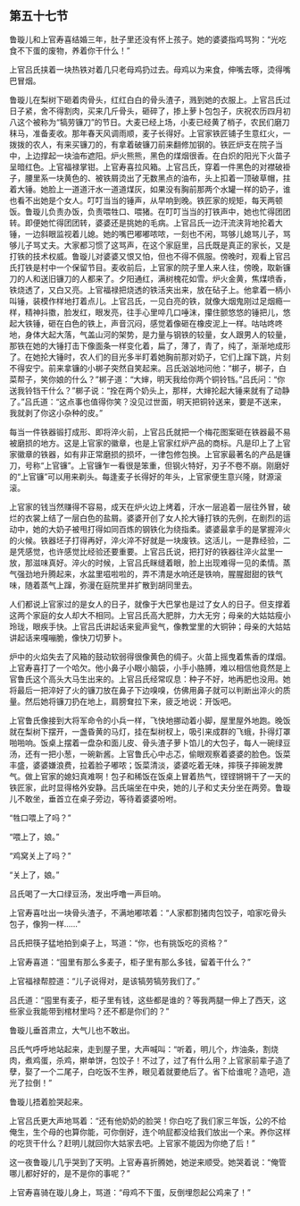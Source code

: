    

## 第五十七节

鲁璇儿和上官寿喜结婚三年，肚子里还没有怀上孩子。她的婆婆指鸡骂狗：“光吃食不下蛋的废物，养着你干什么！”

上官吕氏挟着一块热铁对着几只老母鸡扔过去。母鸡以为来食，伸嘴去啄，烫得嘴巴冒烟。

鲁璇儿在梨树下砸着肉骨头，红红白白的骨头渣子，溅到她的衣服上。上官吕氏过日子紧，舍不得割肉，买来几斤骨头，砸碎了，掺上萝卜包包子，庆祝农历四月初八这个被称为“犒劳镰刀”的节日。大麦已经上场，小麦已经黄了梢子，农民们磨刀秣马，准备麦收。那年春天风调雨顺，麦子长得好。上官家铁匠铺子生意红火，一拨拨的农人，有来买镰刀的，有拿着破镰刀前来翻修加钢的。铁匠炉支在院子当中，上边撑起一块油布遮阳。炉火熊熊，黑色的煤烟很香。在白炽的阳光下火苗子呈暗红色。上官福禄掌钳。上官寿喜拉风箱。上官吕氏，穿着一件黑色的对襟破褂子，腰里系一块黄色的、被铁屑烫出了无数黑点的油布，头上扣着一顶破草帽，拄着大锤。她脸上一道道汗水一道道煤灰，如果没有胸前那两个水罐一样的奶子，谁也看不出她是个女人。叮叮当当的锤声，从早响到晚。铁匠家的规矩，每天两顿饭。鲁璇儿负责办饭，负责喂牲口、喂猪。在叮叮当当的打铁声中，她也忙得团团转。即便她忙得团团转，婆婆还是挑她的毛病。上官吕氏一边汗流浃背地抡着大锤，一边斜眼监视着儿媳。她的嘴巴嘟嘟哝哝，一刻也不闲，骂够儿媳骂儿子，骂够儿子骂丈夫。大家都习惯了这骂声，在这个家庭里，吕氏既是真正的家长，又是打铁的技术权威。鲁璇儿对婆婆又恨又怕，但也不得不佩服。傍晚时，观看上官吕氏打铁是村中一个保留节目。麦收前后，上官家的院子里人来人往，傍晚，取新镰刀的人和送旧镰刀的人都来了。夕阳通红，满树槐花如雪。炉火金黄，焦煤喷香，铁烧透了，又白又亮。上官福禄把烧透的铁活夹出来，放在砧子上。他拿着一柄小叫锤，装模作样地打着点儿。上官吕氏，一见白亮的铁，就像大烟鬼刚过足烟瘾一样，精神抖擞，脸发红，眼发亮，往手心里啐几口唾沫，攥住颤悠悠的锤把儿，悠起大铁锤，砸在白色的铁上，声音沉闷，感觉着像砸在橡皮泥上一样。咕咕咚咚地，身体大起大落，气盖山河的架势，是力量与钢铁的较量，女人跟男人的较量，那铁在她的大锤打击下像面条一样变化着，扁了，薄了，青了，纯了，渐渐地成形了。在她抡大锤时，农人们的目光多半盯着她胸前那对奶子，它们上蹿下跳，片刻不得安宁。前来拿镰的小梆子突然自笑起来。吕氏汹汹地问他：“梆子，梆子，白菜帮子，笑你娘的什么？”梆子道：“大婶，明天我给你两个铜铃铛。”吕氏问：“你送我铃铛干什么？”梆子说：“拴在两个奶头上，那样，大婶抡起大锤来就有了动静了。”吕氏道：“这点事也值得你笑？没见过世面，明天把铜铃送来，要是不送来，我就剥了你这小杂种的皮。”

每当一件铁器锻打成形、即将淬火前，上官吕氏就把一个梅花图案砸在铁器最不易被磨损的地方。这是上官家的徽章，也是上官家红炉产品的商标。凡是印上了上官家徽章的铁器，如有非正常磨损的损坏，一律包修包换。上官家最著名的产品是镰刀，号称“上官镰”。上官镰乍一看很是笨重，但钢火特好，刃子不卷不崩。刚磨好的“上官镰”可以用来剃头。每逢麦子长得好的年头，上官家便生意兴隆，财源滚滚。

上官家的钱当然赚得不容易，成天在炉火边上烤着，汗水一层追着一层往外冒，破烂的衣裳上结了一层白色的盐屑。婆婆开创了女人抡大锤打铁的先例，在剧烈的运动中，她的大奶子被甩打得如同百炼的钢铁化为绕指柔。婆婆最拿手的是掌握淬火的火候。铁器坯子打得再好，淬火淬不好就是一块废铁。这活儿，一是靠经验，二是凭感觉，也许感觉比经验还要重要。上官吕氏说，把打好的铁器往淬火盆里一放，那滋味真好。淬火的时候，上官吕氏眯缝着眼，脸上出现难得一见的柔情。蒸气强劲地升腾起来，水盆里嗞啦啦的，弄不清是水响还是铁响，腥腥甜甜的铁气味，随着蒸气上蹿，弥漫在庭院里并扩散到胡同里去。

人们都说上官家过的是女人的日子，就像于大巴掌也是过了女人的日子。但支撑着这两个家庭的女人却大不相同。上官吕氏高大肥胖，力大无穷；母亲的大姑姑瘦小玲珑，眼疾手快。上官吕氏讲起话来瓮声瓮气，像教堂里的大铜钟；母亲的大姑姑讲起话来嘎嘣脆，像快刀切萝卜。

炉中的火焰失去了风箱的鼓动软弱得很像黄色的绸子。火苗上摇曳着焦香的煤烟。上官寿喜打了一个哈欠。他小鼻子小眼小脑袋，小手小胳膊，难以相信他竟然是上官鲁氏这个高头大马生出来的。上官吕氏经常叹息：种子不好，地再肥也没用。她将最后一把淬好了火的镰刀放在鼻子下边嗅嗅，仿佛用鼻子就可以判断出淬火的质量。然后她将镰刀扔在地上，肩膀耷拉下来，疲乏地说：开饭吧。

上官鲁氏像接到大将军命令的小兵一样，飞快地挪动着小脚，屋里屋外地跑。晚饭就在梨树下摆开，一盏昏黄的马灯，挂在梨树杈上，吸引来成群的飞蛾，扑得灯罩啪啪响。饭桌上摆着一盘杂和面儿皮、骨头渣子萝卜馅儿的大包子，每人一碗绿豆汤，还有一把小葱，一碗新酱。上官鲁氏心中忐忑，偷眼观察着婆婆的脸色。饭菜丰盛，婆婆嫌浪费，拉着脸子嘟哝；饭菜清淡，婆婆吃着无味，摔筷子摔碗发脾气。做上官家的媳妇真难啊！包子和稀饭在饭桌上冒着热气，铿铿锵锵干了一天的铁匠家，此时显得格外安静。吕氏端坐在中央，她的儿子和丈夫分坐在两旁。鲁璇儿不敢坐，垂首立在桌子旁边，等待着婆婆吩咐。

“牲口喂上了吗？”

“喂上了，娘。”

“鸡窝关上了吗？”

“关上了，娘。”

吕氏喝了一大口绿豆汤，发出呼噜一声巨响。

上官寿喜吐出一块骨头渣子，不满地嘟哝着：“人家都割猪肉包饺子，咱家吃骨头包子，像狗一样……”

吕氏把筷子猛地拍到桌子上，骂道：“你，也有挑饭吃的资格？”

上官寿喜道：“囤里有那么多麦子，柜子里有那么多钱，留着干什么？”

上官福禄帮腔道：“儿子说得对，是该犒劳犒劳我们了。”

吕氏道：“囤里有麦子，柜子里有钱，这些都是谁的？等我两腿一伸上了西天，这些家业我能带到棺材里吗？还不都是你们的？”

鲁璇儿垂首肃立，大气儿也不敢出。

吕氏气呼呼地站起来，走到屋子里，大声喊叫：“听着，明儿个，炸油条，割烧肉，煮鸡蛋，杀鸡，擀单饼，包饺子！不过了，过了有什么用？上官家前辈子造了孽，娶了一个二尾子，白吃饭不生养，眼见着就要绝后了。省下给谁呢？造吧，造光了拉倒！”

鲁璇儿捂着脸哭起来。

上官吕氏更大声地骂着：“还有他奶奶的脸哭！你白吃了我们家三年饭，公的不给俺生，生个母的也算你能，可你倒好，连个响屁都没给我们放出一个来。养你这样的吃货干什么？赶明儿就回你大姑家去吧。上官家不能因为你绝了后！”

这一夜鲁璇儿几乎哭到了天明。上官寿喜折腾她，她逆来顺受。她哭着说：“俺管哪儿都好好的，是不是你的事呢？”

上官寿喜骑在璇儿身上，骂道：“母鸡不下蛋，反倒埋怨起公鸡来了！”